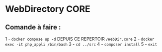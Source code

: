 # WebDirectory CORE

## Comande à faire :
1 - `docker compose up -d` DEPUIS CE REPERTOIR `/WebDir.core`
2 - `docker exec -it php_appli /bin/bash`
3 - `cd ../src`
4 - `composer install`
5 - `exit`